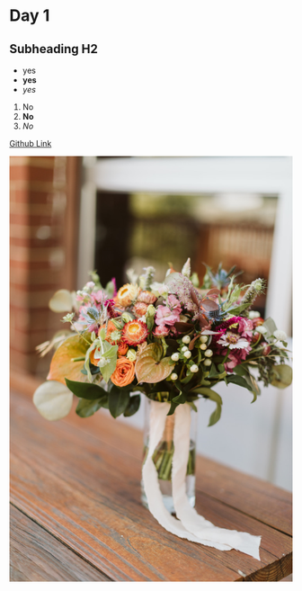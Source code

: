 # Day 1

## Subheading H2

 - yes
 - **yes**
 - *yes*

 1. No
 2. **No**
 3. *No*

 [Github Link](https://github.org)

![Flowers](Flowers.jpeg)
